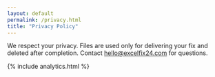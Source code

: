 ```yaml
---
layout: default
permalink: /privacy.html
title: "Privacy Policy"
---
```

<link rel="icon" href="{{ '/favicon.svg' | relative_url }}" type="image/svg+xml">
<p>We respect your privacy. Files are used only for delivering your fix and deleted after completion. Contact <a href="mailto:hello@excelfix24.com">hello@excelfix24.com</a> for questions.</p>
{% include analytics.html %}
